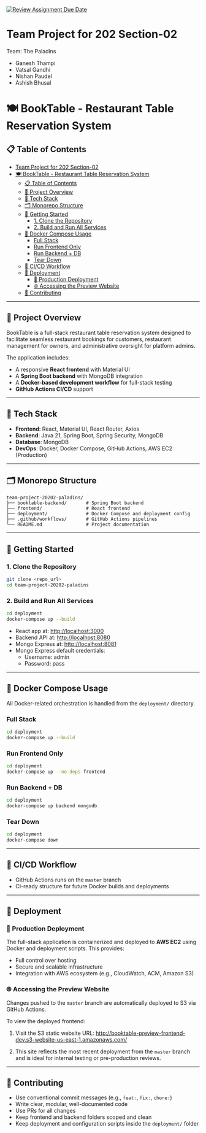[![Review Assignment Due Date](https://classroom.github.com/assets/deadline-readme-button-22041afd0340ce965d47ae6ef1cefeee28c7c493a6346c4f15d667ab976d596c.svg)](https://classroom.github.com/a/5Qp4_Wqy)

# Team Project for 202 Section-02

Team: The Paladins

- Ganesh Thampi
- Vatsal Gandhi
- Nishan Paudel
- Ashish Bhusal


# 🍽️ BookTable - Restaurant Table Reservation System

## 📋 Table of Contents

- [Team Project for 202 Section-02](#team-project-for-202-section-02)
- [🍽️ BookTable - Restaurant Table Reservation System](#️-booktable---restaurant-table-reservation-system)
  - [📋 Table of Contents](#-table-of-contents)
  - [📌 Project Overview](#-project-overview)
  - [🚀 Tech Stack](#-tech-stack)
  - [🗂️ Monorepo Structure](#️-monorepo-structure)
  - [🧰 Getting Started](#-getting-started)
    - [1. Clone the Repository](#1-clone-the-repository)
    - [2. Build and Run All Services](#2-build-and-run-all-services)
  - [🐳 Docker Compose Usage](#-docker-compose-usage)
    - [Full Stack](#full-stack)
    - [Run Frontend Only](#run-frontend-only)
    - [Run Backend + DB](#run-backend--db)
    - [Tear Down](#tear-down)
  - [🔄 CI/CD Workflow](#-cicd-workflow)
  - [🚀 Deployment](#-deployment)
    - [🏁 Production Deployment](#-production-deployment)
    - [🌐 Accessing the Preview Website](#-accessing-the-preview-website)
  - [🤝 Contributing](#-contributing)

---

## 📌 Project Overview

BookTable is a full-stack restaurant table reservation system designed to facilitate seamless restaurant bookings for customers, restaurant management for owners, and administrative oversight for platform admins.

The application includes:

- A responsive **React frontend** with Material UI
- A **Spring Boot backend** with MongoDB integration
- A **Docker-based development workflow** for full-stack testing
- **GitHub Actions CI/CD** support

---

## 🚀 Tech Stack

- **Frontend**: React, Material UI, React Router, Axios
- **Backend**: Java 21, Spring Boot, Spring Security, MongoDB
- **Database**: MongoDB
- **DevOps**: Docker, Docker Compose, GitHub Actions, AWS EC2 (Production)

---

## 🗂️ Monorepo Structure

```
team-project-20202-paladins/
├── booktable-backend/       # Spring Boot backend
├── frontend/                # React frontend
├── deployment/              # Docker Compose and deployment config
├── .github/workflows/       # GitHub Actions pipelines
└── README.md                # Project documentation
```

---

## 🧰 Getting Started

### 1. Clone the Repository

```bash
git clone <repo_url>
cd team-project-20202-paladins
```

### 2. Build and Run All Services

```bash
cd deployment
docker-compose up --build
```

- React app at: [http://localhost:3000](http://localhost:3000)
- Backend API at: [http://localhost:8080](http://localhost:8080)
- Mongo Express at: [http://localhost:8081](http://localhost:8081)
- Mongo Express default credentials:
    - Username: admin
    - Password: pass

---

## 🐳 Docker Compose Usage

All Docker-related orchestration is handled from the `deployment/` directory.

### Full Stack

```bash
cd deployment
docker-compose up --build
```

### Run Frontend Only

```bash
cd deployment
docker-compose up --no-deps frontend
```

### Run Backend + DB

```bash
cd deployment
docker-compose up backend mongodb
```

### Tear Down

```bash
cd deployment
docker-compose down
```

---

## 🔄 CI/CD Workflow

- GitHub Actions runs on the `master` branch 
- CI-ready structure for future Docker builds and deployments

---

## 🚀 Deployment

### 🏁 Production Deployment

The full-stack application is containerized and deployed to **AWS EC2** using Docker and deployment scripts. This provides:

- Full control over hosting
- Secure and scalable infrastructure
- Integration with AWS ecosystem (e.g., CloudWatch, ACM, Amazon S3)


### 🌐 Accessing the Preview Website

Changes pushed to the `master` branch are automatically deployed to S3 via GitHub Actions.

To view the deployed frontend:
1. Visit the S3 static website URL: http://booktable-preview-frontend-dev.s3-website-us-east-1.amazonaws.com/

2. This site reflects the most recent deployment from the `master` branch and is ideal for internal testing or pre-production reviews.

---

## 🤝 Contributing

- Use conventional commit messages (e.g., `feat:`, `fix:`, `chore:`)
- Write clear, modular, well-documented code
- Use PRs for all changes
- Keep frontend and backend folders scoped and clean
- Keep deployment and configuration scripts inside the `deployment/` folder
